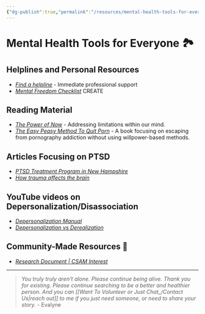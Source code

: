 ```yaml
---
{"dg-publish":true,"permalink":"/resources/mental-health-tools-for-everyone/"}
---
```


# Mental Health Tools for Everyone 🏞️

## Helplines and Personal Resources 

- *[Find a helpline](https://findahelpline.com/)* - Immediate professional support
- *[Mental Freedom Checklist]()* CREATE
## Reading Material 

- *[The Power of Now](https://mega.nz/folder/wocxDb4R#PcNbRQnDScF7GOX0Gc70IQ)* - Addressing limitations within our mind.
- *[The Easy Peasy Method To Quit Porn](https://easypeasymethod.org/)* - A book focusing on escaping from pornography addiction without using willpower-based methods.
## Articles Focusing on PTSD 

- *[PTSD Treatment Program in New Hampshire](https://www.graniterecoverycenters.com/treatment-program/mental-health/ptsd/)* 
- *[How trauma affects the brain](https://definingwellness.com/resources/how-trauma-affects-the-brain/)* 
## YouTube videos on Depersonalization/Disassociation 

- *[Depersonalization Manual](https://www.youtube.com/@Dpmanual/videos)*
- *[Depersonalization vs Derealization](https://www.youtube.com/watch?v=_1GCjggflEU)* 
## Community-Made Resources 🌺

- *[Research Document | CSAM Interest](https://docs.google.com/document/d/1rG55DREKX1_cYeTMIN0fQ3xG75rERbARa_x5zOdlUA8/edit?usp=sharing)* 

---

> *You truly truly aren't alone. Please continue being alive. Thank you for existing. Please continue searching to be a better and healthier person. And you can [[Want To Volunteer or Just Chat_/Contact Us\|reach out]] to me if you just need someone, or need to share your story.* - Evalyne